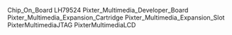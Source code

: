 Chip_On_Board
LH79524
Pixter_Multimedia_Developer_Board
Pixter_Multimedia_Expansion_Cartridge
Pixter_Multimedia_Expansion_Slot
PixterMultimediaJTAG
PixterMultimediaLCD
